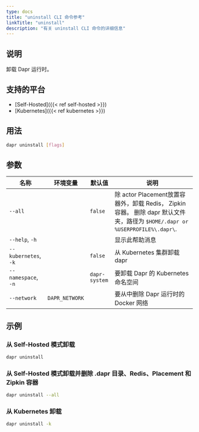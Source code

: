 ```yaml
---
type: docs
title: "uninstall CLI 命令参考"
linkTitle: "uninstall"
description: "有关 uninstall CLI 命令的详细信息"
---
```


## 说明

卸载 Dapr 运行时。

## 支持的平台

- [Self-Hosted]({{< ref self-hosted >}})
- [Kubernetes]({{< ref kubernetes >}})

## 用法

```bash
dapr uninstall [flags]
```

## 参数

| 名称                   | 环境变量           | 默认值           | 说明                                                                                                       |
| -------------------- | -------------- | ------------- | -------------------------------------------------------------------------------------------------------- |
| `--all`              |                | `false`       | 除 actor Placement放置容器外，卸载 Redis， Zipkin 容器。 删除 dapr 默认文件夹，路径为 `$HOME/.dapr or %USERPROFILE%\.dapr\`. |
| `--help`, `-h`       |                |               | 显示此帮助消息                                                                                                  |
| `--kubernetes`, `-k` |                | `false`       | 从 Kubernetes 集群卸载 dapr                                                                                   |
| `--namespace`, `-n`  |                | `dapr-system` | 要卸载 Dapr 的 Kubernetes 命名空间                                                                               |
| `--network`          | `DAPR_NETWORK` |               | 要从中删除 Dapr 运行时的 Docker 网络                                                                                |

## 示例

### 从 Self-Hosted 模式卸载
```bash
dapr uninstall
```

### 从 Self-Hosted 模式卸载并删除 .dapr 目录、Redis、Placement 和 Zipkin 容器
```bash
dapr uninstall --all
```

### 从 Kubernetes 卸载
```bash
dapr uninstall -k
```
